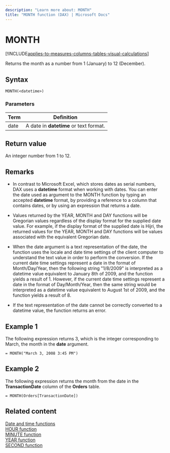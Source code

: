```yaml
---
description: "Learn more about: MONTH"
title: "MONTH function (DAX) | Microsoft Docs"
---
```

# MONTH

[!INCLUDE[applies-to-measures-columns-tables-visual-calculations](includes/applies-to-measures-columns-tables-visual-calculations.md)]

Returns the month as a number from 1 (January) to 12 (December).  
  
## Syntax  
  
```dax
MONTH(<datetime>)  
```
  
### Parameters  
  
|Term|Definition|  
|--------|--------------|  
|date|A date in **datetime** or text format.|  
  
## Return value

An integer number from 1 to 12.  
  
## Remarks

- In contrast to Microsoft Excel, which stores dates as serial numbers, DAX uses a **datetime** format when working with dates. You can enter the date used as argument to the MONTH function by typing an accepted **datetime** format, by providing a reference to a column that contains dates, or by using an expression that returns a date.  
  
- Values returned by the YEAR, MONTH and DAY functions will be Gregorian values regardless of the display format for the supplied date value. For example, if the display format of the supplied date is Hijri, the returned values for the YEAR, MONTH and DAY functions will be values associated with the equivalent Gregorian date.  
  
- When the date argument is a text representation of the date, the function uses the locale and date time settings of the client computer to understand the text value in order to perform the conversion. If the current date time settings represent a date in the format of Month/Day/Year, then the following string "1/8/2009" is interpreted as a datetime value equivalent to January 8th of 2009, and the function yields a result of 1. However, if the current date time settings represent a date in the format of Day/Month/Year, then the same string would be interpreted as a datetime value equivalent to August 1st of 2009, and the function yields a result of 8.  
  
- If the text representation of the date cannot be correctly converted to a datetime value, the function returns an error.  
  
## Example 1

The following expression returns 3, which is the integer corresponding to March, the month in the **date** argument.  
  
```dax
= MONTH("March 3, 2008 3:45 PM")  
```
  
## Example 2

The following expression returns the month from the date in the **TransactionDate** column of the **Orders** table.  
  
```dax
= MONTH(Orders[TransactionDate])  
```
  
## Related content

[Date and time functions](date-and-time-functions-dax.md)  
[HOUR function](hour-function-dax.md)  
[MINUTE function](minute-function-dax.md)  
[YEAR function](year-function-dax.md)  
[SECOND function](second-function-dax.md)  

